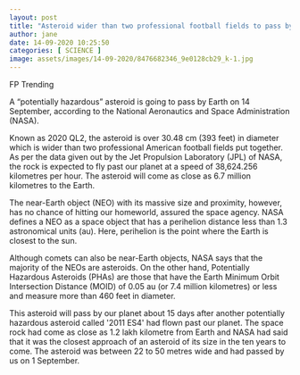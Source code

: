 ```yaml
---
layout: post
title: "Asteroid wider than two professional football fields to pass by Earth today 14 September Technology News Firstpost"
author: jane 
date: 14-09-2020 10:25:50 
categories: [ SCIENCE ] 
image: assets/images/14-09-2020/8476682346_9e0128cb29_k-1.jpg
---
```

FP Trending

A “potentially hazardous” asteroid is going to pass by Earth on 14 September, according to the National Aeronautics and Space Administration (NASA).

Known as 2020 QL2, the asteroid is over 30.48 cm (393 feet) in diameter which is wider than two professional American football fields put together. As per the data given out by the Jet Propulsion Laboratory (JPL) of NASA, the rock is expected to fly past our planet at a speed of 38,624.256 kilometres per hour. The asteroid will come as close as 6.7 million kilometres to the Earth.

The near-Earth object (NEO) with its massive size and proximity, however, has no chance of hitting our homeworld, assured the space agency. NASA defines a NEO as a space object that has a perihelion distance less than 1.3 astronomical units (au). Here, perihelion is the point where the Earth is closest to the sun.

Although comets can also be near-Earth objects, NASA says that the majority of the NEOs are asteroids. On the other hand, Potentially Hazardous Asteroids (PHAs) are those that have the Earth Minimum Orbit Intersection Distance (MOID) of 0.05 au (or 7.4 million kilometres) or less and measure more than 460 feet in diameter.

This asteroid will pass by our planet about 15 days after another potentially hazardous asteroid called '2011 ES4' had flown past our planet. The space rock had come as close as 1.2 lakh kilometre from Earth and NASA had said that it was the closest approach of an asteroid of its size in the ten years to come. The asteroid was between 22 to 50 metres wide and had passed by us on 1 September.